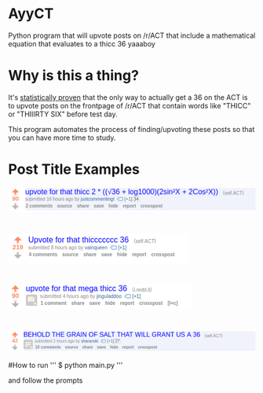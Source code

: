 # AyyCT
Python program that will upvote posts on /r/ACT that include a mathematical equation that evaluates to a thicc 36 yaaaboy

# Why is this a thing?

It's [statistically proven](http://www.act.org/) that the only way to actually get a 36 on the ACT is to upvote posts on the frontpage of /r/ACT that contain words like "THICC" or "THIIIRTY SIX" before test day.

This program automates the process of finding/upvoting these posts so that you can have more time to study.

# Post Title Examples

[![N|Solid](src/example1.png)](#)
#
[![N|Solid](src/example2.png)](#)
#
[![N|Solid](src/example3.png)](#)
#
[![N|Solid](src/example4.png)](#)

#How to run
'''
$ python main.py
'''

and follow the prompts